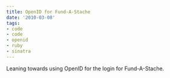 ```yaml
---
title: OpenID for Fund-A-Stache
date: '2010-03-08'
tags:
- code
- code
- openid
- ruby
- sinatra
---
```


Leaning towards using OpenID for the login for Fund-A-Stache. 
